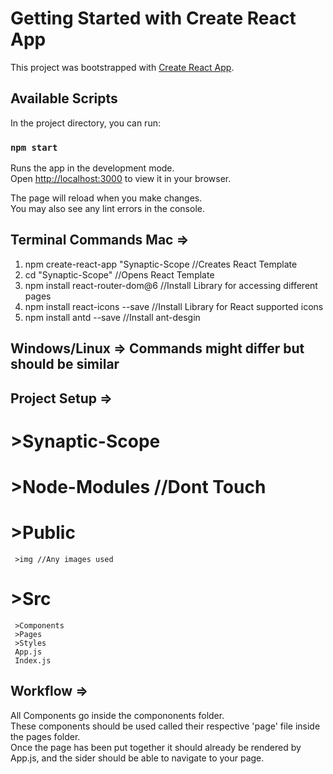 # Getting Started with Create React App

This project was bootstrapped with [Create React App](https://github.com/facebook/create-react-app).

## Available Scripts

In the project directory, you can run:

### `npm start`

Runs the app in the development mode.\
Open [http://localhost:3000](http://localhost:3000) to view it in your browser.

The page will reload when you make changes.\
You may also see any lint errors in the console.

## Terminal Commands Mac =>
1. npm create-react-app "Synaptic-Scope //Creates React Template
2. cd "Synaptic-Scope" //Opens React Template
3. npm install react-router-dom@6 //Install Library for accessing different pages
4. npm install react-icons --save //Install Library for React supported icons
5. npm install antd --save //Install ant-desgin
   
## Windows/Linux => Commands might differ but should be similar

## Project Setup =>
# >Synaptic-Scope 
  # >Node-Modules //Dont Touch 
  # >Public 
     >img //Any images used 
  # >Src 
     >Components 
     >Pages 
     >Styles 
     App.js 
     Index.js
## Workflow =>
All Components go inside the compononents folder.  
These components should be used called their respective 'page' file inside the pages folder.  
Once the page has been put together it should already be rendered by App.js, and the sider should be able to navigate to your page.  


